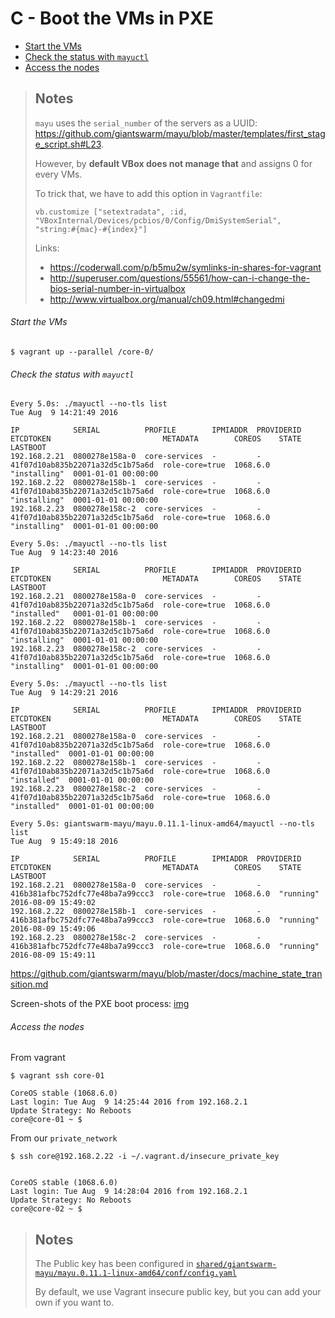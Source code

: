 # C - Boot the VMs in PXE


<!-- MarkdownTOC depth=6 -->

- [Start the VMs](#start-the-vms)
- [Check the status with `mayuctl`](#check-the-status-with-mayuctl)
- [Access the nodes](#access-the-nodes)

<!-- /MarkdownTOC -->


> Notes
> --
>
> `mayu` uses the `serial_number` of the servers as a UUID: https://github.com/giantswarm/mayu/blob/master/templates/first_stage_script.sh#L23.
>
> However, by **default VBox does not manage that** and assigns 0 for every VMs.
>
> To trick that, we have to add this option in `Vagrantfile`:
> ```
> vb.customize ["setextradata", :id, "VBoxInternal/Devices/pcbios/0/Config/DmiSystemSerial", "string:#{mac}-#{index}"]
> ```
>
> Links:
> - https://coderwall.com/p/b5mu2w/symlinks-in-shares-for-vagrant
> - http://superuser.com/questions/55561/how-can-i-change-the-bios-serial-number-in-virtualbox
> - http://www.virtualbox.org/manual/ch09.html#changedmi
>


###### Start the VMs

```
$ vagrant up --parallel /core-0/
```


###### Check the status with `mayuctl`

```
Every 5.0s: ./mayuctl --no-tls list                                                                                                                              Tue Aug  9 14:21:49 2016

IP            SERIAL          PROFILE        IPMIADDR  PROVIDERID  ETCDTOKEN                         METADATA        COREOS    STATE         LASTBOOT
192.168.2.21  0800278e158a-0  core-services  -         -           41f07d10ab835b22071a32d5c1b75a6d  role-core=true  1068.6.0  "installing"  0001-01-01 00:00:00
192.168.2.22  0800278e158b-1  core-services  -         -           41f07d10ab835b22071a32d5c1b75a6d  role-core=true  1068.6.0  "installing"  0001-01-01 00:00:00
192.168.2.23  0800278e158c-2  core-services  -         -           41f07d10ab835b22071a32d5c1b75a6d  role-core=true  1068.6.0  "installing"  0001-01-01 00:00:00
```

```
Every 5.0s: ./mayuctl --no-tls list                                                                                                                              Tue Aug  9 14:23:40 2016

IP            SERIAL          PROFILE        IPMIADDR  PROVIDERID  ETCDTOKEN                         METADATA        COREOS    STATE         LASTBOOT
192.168.2.21  0800278e158a-0  core-services  -         -           41f07d10ab835b22071a32d5c1b75a6d  role-core=true  1068.6.0  "installed"   0001-01-01 00:00:00
192.168.2.22  0800278e158b-1  core-services  -         -           41f07d10ab835b22071a32d5c1b75a6d  role-core=true  1068.6.0  "installing"  0001-01-01 00:00:00
192.168.2.23  0800278e158c-2  core-services  -         -           41f07d10ab835b22071a32d5c1b75a6d  role-core=true  1068.6.0  "installing"  0001-01-01 00:00:00
```

```
Every 5.0s: ./mayuctl --no-tls list                                                                                                                              Tue Aug  9 14:29:21 2016

IP            SERIAL          PROFILE        IPMIADDR  PROVIDERID  ETCDTOKEN                         METADATA        COREOS    STATE        LASTBOOT
192.168.2.21  0800278e158a-0  core-services  -         -           41f07d10ab835b22071a32d5c1b75a6d  role-core=true  1068.6.0  "installed"  0001-01-01 00:00:00
192.168.2.22  0800278e158b-1  core-services  -         -           41f07d10ab835b22071a32d5c1b75a6d  role-core=true  1068.6.0  "installed"  0001-01-01 00:00:00
192.168.2.23  0800278e158c-2  core-services  -         -           41f07d10ab835b22071a32d5c1b75a6d  role-core=true  1068.6.0  "installed"  0001-01-01 00:00:00
```

```
Every 5.0s: giantswarm-mayu/mayu.0.11.1-linux-amd64/mayuctl --no-tls list                                                                                        Tue Aug  9 15:49:18 2016

IP            SERIAL          PROFILE        IPMIADDR  PROVIDERID  ETCDTOKEN                         METADATA        COREOS    STATE      LASTBOOT
192.168.2.21  0800278e158a-0  core-services  -         -           416b381afbc752dfc77e48ba7a99ccc3  role-core=true  1068.6.0  "running"  2016-08-09 15:49:02
192.168.2.22  0800278e158b-1  core-services  -         -           416b381afbc752dfc77e48ba7a99ccc3  role-core=true  1068.6.0  "running"  2016-08-09 15:49:06
192.168.2.23  0800278e158c-2  core-services  -         -           416b381afbc752dfc77e48ba7a99ccc3  role-core=true  1068.6.0  "running"  2016-08-09 15:49:11
```

https://github.com/giantswarm/mayu/blob/master/docs/machine_state_transition.md

Screen-shots of the PXE boot process: [img](../img/)


###### Access the nodes

From vagrant

```
$ vagrant ssh core-01

CoreOS stable (1068.6.0)
Last login: Tue Aug  9 14:25:44 2016 from 192.168.2.1
Update Strategy: No Reboots
core@core-01 ~ $
```

From our `private_network`

```
$ ssh core@192.168.2.22 -i ~/.vagrant.d/insecure_private_key


CoreOS stable (1068.6.0)
Last login: Tue Aug  9 14:28:04 2016 from 192.168.2.1
Update Strategy: No Reboots
core@core-02 ~ $
```

> Notes
> --
>
> The Public key has been configured in [`shared/giantswarm-mayu/mayu.0.11.1-linux-amd64/conf/config.yaml`](../shared/giantswarm-mayu/mayu.0.11.1-linux-amd64/conf/config.yaml)
>
> By default, we use Vagrant insecure public key, but you can add your own if you want to.
>

